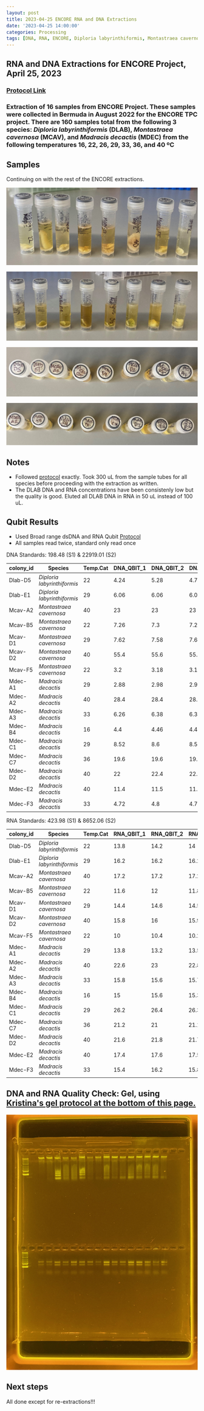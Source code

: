 ```yaml
---
layout: post
title: 2023-04-25 ENCORE RNA and DNA Extractions
date: '2023-04-25 14:00:00'
categories: Processing
tags: [DNA, RNA, ENCORE, Diploria labyrinthiformis, Montastraea cavernosa, Madracis decactis, Porites astreoides]
---
```


## RNA and DNA Extractions for ENCORE Project, April 25, 2023

### [Protocol Link](https://zdellaert.github.io/ZD_Putnam_Lab_Notebook/Protocols_Zymo_Quick_DNA_RNA_Miniprep_Plus/)

### Extraction of 16 samples from ENCORE Project. These samples were collected in Bermuda in August 2022 for the ENCORE TPC project. There are 160 samples total from the following 3 species: *Diploria labyrinthiformis* (DLAB), *Montastraea cavernosa* (MCAV), and *Madracis decactis* (MDEC) from the following temperatures 16, 22, 26, 29, 33, 36, and 40 ºC

## Samples

Continuing on with the rest of the ENCORE extractions.

![2023-04-25-tubes-a.JPG](https://github.com/zdellaert/ZD_Putnam_Lab_Notebook/blob/master/images/samples/2023-04-25-tubes-a.JPG?raw=true)

![2023-04-25-tubes-b.JPG](https://github.com/zdellaert/ZD_Putnam_Lab_Notebook/blob/master/images/samples/2023-04-25-tubes-b.JPG?raw=true)

![2023-04-25-caps-a.JPG](https://github.com/zdellaert/ZD_Putnam_Lab_Notebook/blob/master/images/samples/2023-04-25-caps-a.JPG?raw=true)

![2023-04-25-caps-b.JPG](https://github.com/zdellaert/ZD_Putnam_Lab_Notebook/blob/master/images/samples/2023-04-25-caps-b.JPG?raw=true)

## Notes

- Followed [protocol](https://zdellaert.github.io/ZD_Putnam_Lab_Notebook/Protocols_Zymo_Quick_DNA_RNA_Miniprep_Plus/) exactly. Took 300 uL from the sample tubes for all species before proceeding with the extraction as written.
- The DLAB DNA and RNA concentrations have been consistenly low but the quality is good. Eluted all DLAB DNA in RNA in 50 uL instead of 100 uL. 

## Qubit Results

- Used Broad range dsDNA and RNA Qubit [Protocol](https://zdellaert.github.io/ZD_Putnam_Lab_Notebook/Qubit-Protocol/)
- All samples read twice, standard only read once

 DNA Standards: 198.48 (S1) & 22919.01 (S2)

| colony_id | Species                     | Temp.Cat | DNA_QBIT_1 | DNA_QBIT_2 | DNA_QBIT_AVG |
|-----------|-----------------------------|----------|------------|------------|--------------|
| Dlab-D5   | *Diploria labyrinthiformis* | 22       | 4.24       | 5.28       | 4.76         |
| Dlab-E1   | *Diploria labyrinthiformis* | 29       | 6.06       | 6.06       | 6.06         |
| Mcav-A2   | *Montastraea cavernosa*     | 40       | 23         | 23         | 23           |
| Mcav-B5   | *Montastraea cavernosa*     | 22       | 7.26       | 7.3        | 7.28         |
| Mcav-D1   | *Montastraea cavernosa*     | 29       | 7.62       | 7.58       | 7.6          |
| Mcav-D2   | *Montastraea cavernosa*     | 40       | 55.4       | 55.6       | 55.5         |
| Mcav-F5   | *Montastraea cavernosa*     | 22       | 3.2        | 3.18       | 3.19         |
| Mdec-A1   | *Madracis decactis*         | 29       | 2.88       | 2.98       | 2.93         |
| Mdec-A2   | *Madracis decactis*         | 40       | 28.4       | 28.4       | 28.4         |
| Mdec-A3   | *Madracis decactis*         | 33       | 6.26       | 6.38       | 6.32         |
| Mdec-B4   | *Madracis decactis*         | 16       | 4.4        | 4.46       | 4.43         |
| Mdec-C1   | *Madracis decactis*         | 29       | 8.52       | 8.6        | 8.56         |
| Mdec-C7   | *Madracis decactis*         | 36       | 19.6       | 19.6       | 19.6         |
| Mdec-D2   | *Madracis decactis*         | 40       | 22         | 22.4       | 22.2         |
| Mdec-E2   | *Madracis decactis*         | 40       | 11.4       | 11.5       | 11.45        |
| Mdec-F3   | *Madracis decactis*         | 33       | 4.72       | 4.8        | 4.76         |

 RNA Standards: 423.98 (S1) & 8652.06 (S2)

| colony_id | Species                     | Temp.Cat | RNA_QBIT_1 | RNA_QBIT_2 | RNA_QBIT_AVG |
|-----------|-----------------------------|----------|------------|------------|--------------|
| Dlab-D5   | *Diploria labyrinthiformis* | 22       | 13.8       | 14.2       | 14           |
| Dlab-E1   | *Diploria labyrinthiformis* | 29       | 16.2       | 16.2       | 16.2         |
| Mcav-A2   | *Montastraea cavernosa*     | 40       | 17.2       | 17.2       | 17.2         |
| Mcav-B5   | *Montastraea cavernosa*     | 22       | 11.6       | 12         | 11.8         |
| Mcav-D1   | *Montastraea cavernosa*     | 29       | 14.4       | 14.6       | 14.5         |
| Mcav-D2   | *Montastraea cavernosa*     | 40       | 15.8       | 16         | 15.9         |
| Mcav-F5   | *Montastraea cavernosa*     | 22       | 10         | 10.4       | 10.2         |
| Mdec-A1   | *Madracis decactis*         | 29       | 13.8       | 13.2       | 13.5         |
| Mdec-A2   | *Madracis decactis*         | 40       | 22.6       | 23         | 22.8         |
| Mdec-A3   | *Madracis decactis*         | 33       | 15.8       | 15.6       | 15.7         |
| Mdec-B4   | *Madracis decactis*         | 16       | 15         | 15.6       | 15.3         |
| Mdec-C1   | *Madracis decactis*         | 29       | 26.2       | 26.4       | 26.3         |
| Mdec-C7   | *Madracis decactis*         | 36       | 21.2       | 21         | 21.1         |
| Mdec-D2   | *Madracis decactis*         | 40       | 21.6       | 21.8       | 21.7         |
| Mdec-E2   | *Madracis decactis*         | 40       | 17.4       | 17.6       | 17.5         |
| Mdec-F3   | *Madracis decactis*         | 33       | 15.4       | 16.2       | 15.8         |

## DNA and RNA Quality Check: Gel, using [Kristina's gel protocol at the bottom of this page.](https://zdellaert.github.io/ZD_Putnam_Lab_Notebook/Protocols_Zymo_Quick_DNA_RNA_Miniprep_Plus/)

![2023-04-25-gel.JPG](https://github.com/zdellaert/ZD_Putnam_Lab_Notebook/blob/master/images/gels/2023-04-25-gel.JPG?raw=true)

## Next steps

All done except for re-extractions!!!